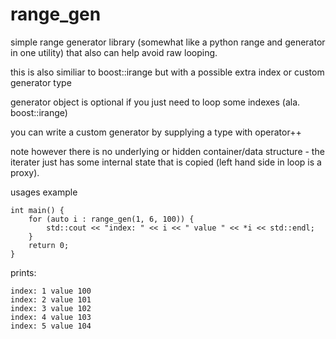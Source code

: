 # range_gen
simple range generator library (somewhat like a python range and generator in one utility) that also can help avoid raw looping.

this is also similiar to boost::irange but with a possible extra index or custom generator type

generator object is optional if you just need to loop some indexes (ala. boost::irange)

you can write a custom generator by supplying a type with operator++

note however there is no underlying or hidden container/data structure - the iterater just has some internal state that is copied (left hand side in loop is a proxy).


usages example

```
int main() {
    for (auto i : range_gen(1, 6, 100)) {
        std::cout << "index: " << i << " value " << *i << std::endl;
    }
    return 0;
}
```

prints:

```
index: 1 value 100
index: 2 value 101
index: 3 value 102
index: 4 value 103
index: 5 value 104
```


